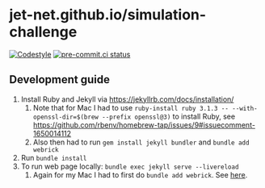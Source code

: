 # jet-net.github.io/simulation-challenge

[![Codestyle](https://img.shields.io/badge/code%20style-black-000000.svg)](https://github.com/psf/black)
[![pre-commit.ci status](https://results.pre-commit.ci/badge/github/jet-net/simulation-challenge/main.svg)](https://results.pre-commit.ci/latest/github/jet-net/simulation-challenge/main)

## Development guide

1. Install Ruby and Jekyll via https://jekyllrb.com/docs/installation/
   1. Note that for Mac I had to use `ruby-install ruby 3.1.3 -- --with-openssl-dir=$(brew --prefix openssl@3)` to install Ruby, see https://github.com/rbenv/homebrew-tap/issues/9#issuecomment-1650014112
   2. Also then had to run `gem install jekyll bundler` and `bundle add webrick`
2. Run `bundle install`
3. To run web page locally: `bundle exec jekyll serve --livereload`
   1. Again for my Mac I had to first do `bundle add webrick`. See [here](https://stackoverflow.com/a/70916831/3759946).
